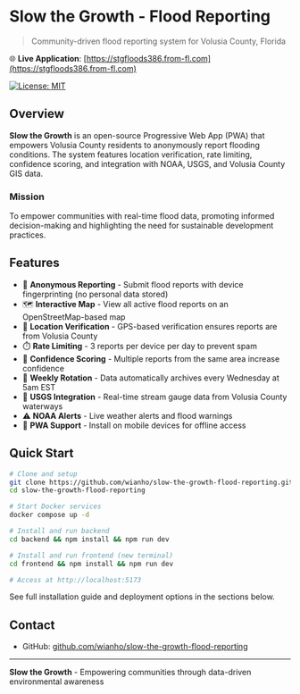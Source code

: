 # Slow the Growth - Flood Reporting

> Community-driven flood reporting system for Volusia County, Florida

🌐 **Live Application**: [https://stgfloods386.from-fl.com](https://stgfloods386.from-fl.com)

[![License: MIT](https://img.shields.io/badge/License-MIT-blue.svg)](LICENSE)

## Overview

**Slow the Growth** is an open-source Progressive Web App (PWA) that empowers Volusia County residents to anonymously report flooding conditions. The system features location verification, rate limiting, confidence scoring, and integration with NOAA, USGS, and Volusia County GIS data.

### Mission

To empower communities with real-time flood data, promoting informed decision-making and highlighting the need for sustainable development practices.

## Features

- 📍 **Anonymous Reporting** - Submit flood reports with device fingerprinting (no personal data stored)
- 🗺️ **Interactive Map** - View all active flood reports on an OpenStreetMap-based map
- 🎯 **Location Verification** - GPS-based verification ensures reports are from Volusia County
- ⏱️ **Rate Limiting** - 3 reports per device per day to prevent spam
- 🔄 **Confidence Scoring** - Multiple reports from the same area increase confidence
- 📅 **Weekly Rotation** - Data automatically archives every Wednesday at 5am EST
- 🌊 **USGS Integration** - Real-time stream gauge data from Volusia County waterways
- ⚠️ **NOAA Alerts** - Live weather alerts and flood warnings
- 📱 **PWA Support** - Install on mobile devices for offline access

## Quick Start

```bash
# Clone and setup
git clone https://github.com/wianho/slow-the-growth-flood-reporting.git
cd slow-the-growth-flood-reporting

# Start Docker services
docker compose up -d

# Install and run backend
cd backend && npm install && npm run dev

# Install and run frontend (new terminal)
cd frontend && npm install && npm run dev

# Access at http://localhost:5173
```

See full installation guide and deployment options in the sections below.

## Contact

- GitHub: [github.com/wianho/slow-the-growth-flood-reporting](https://github.com/wianho/slow-the-growth-flood-reporting)

---

**Slow the Growth** - Empowering communities through data-driven environmental awareness
